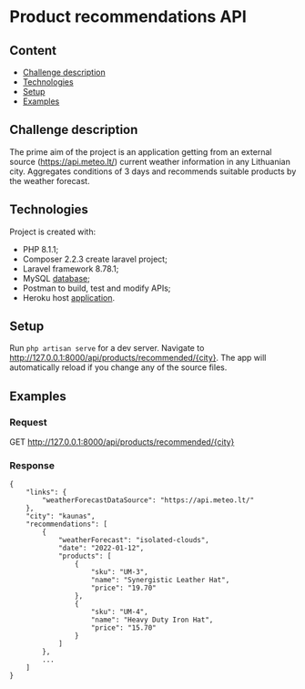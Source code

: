 # Product recommendations API

## Content
* [Challenge description](#challenge-description)
* [Technologies](#technologies)
* [Setup](#setup)
* [Examples](#examples)

## Challenge description

The prime aim of the project is an application getting from an external source (https://api.meteo.lt/) current weather information in any Lithuanian city. Aggregates conditions of 3 days and recommends suitable products by the weather forecast.


## Technologies

Project is created with:
- PHP 8.1.1;
- Composer 2.2.3 create laravel project;
- Laravel framework 8.78.1;
- MySQL [database](https://db4free.net/);
- Postman to build, test and modify APIs;
- Heroku host [application](https://productrecommendations.herokuapp.com/api/products/recommended/kaunas).

## Setup

Run `php artisan serve` for a dev server. Navigate to http://127.0.0.1:8000/api/products/recommended/{city}. The app will automatically reload if you change any of the source files.

## Examples

### Request

GET http://127.0.0.1:8000/api/products/recommended/{city}

### Response

```
{
    "links": {
        "weatherForecastDataSource": "https://api.meteo.lt/"
    },
    "city": "kaunas",
    "recommendations": [
        {
            "weatherForecast": "isolated-clouds",
            "date": "2022-01-12",
            "products": [
                {
                    "sku": "UM-3",
                    "name": "Synergistic Leather Hat",
                    "price": "19.70"
                },
                {
                    "sku": "UM-4",
                    "name": "Heavy Duty Iron Hat",
                    "price": "15.70"
                }
            ]
        },
        ...
    ]
}
```
